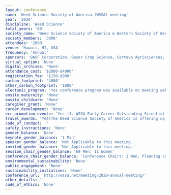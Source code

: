 ```yaml
---
layout: conference 
name: 'Weed Science Society of America (WSSA) meeting'
year: '2020'
discipline: 'Weed Science'
total_years: '60'
society_name: 'Weed Science Society of America & Western Society of Weed Science'
society_members: '3000'
attendees: '2000'
venue: 'Hawaii, HI, USA'
frequency: 'Annual'
sponsors: 'BASF Corporation, Bayer Crop Science, Corteva Agrisciences, FMC Corporation, Syngenta Crop Protection, Helena Chemical, Valent USA, Winfield United, NuFarm Americas Inc., UPL NA Inc, Growmark Inc., Gylling Data Management Inc., Marrone Bio Innovations Inc., AMVAC Chemical Corp, Greenleaf Technologies, TeeJet   Technologies, Nippon Soda Ltd, Oxiteno USA, Clariant Corporation, Lehigh Agri & Bio Services Inc., Minnesota Valley Testing Lab, R & D Sprayers, SePRO'
virtual_option: 'None'
digital_archives: 'None'
attendance_cost: '$2000-$4000'
registration_fee: '$150-$900'
carbon_footprint: '4000'
other_carbon_footprint: '1000'
electonic_program: 'Yes conference program was available on meeting website.'
onsite_maternity: 'None'
onsite_childcare: 'None'
caregiver_grant: 'None'
career_development: 'None'
ecr_promotion_events: 'Yes (1. WSSA Early Career Outstanding Scientist Award(This award is for young scientists who have demonstrated originality and creativity have made a notable contribution to weed science and have potential for continued excellence.)  2. WSSA Outstanding Graduate Student Award  3. John Jachetta Undergraduate Research Award)'
travel_awards: 'Yes(The Weed Science Society of America is offering up to (6) Annual Meeting Grants to qualifying graduate student members for their first attendance at the WSSA annual meeting. These grants will provide for annual meeting registration fees as well as up to four nights lodging while at the meeting. Students and/or their graduate advisor are responsible for all remaining costs incurred to attend the WSSA annual meeting, including travel and meals. These awards are provided by WSSA to graduate students to encourage their involvement in the society’s annual meeting early in their degree programs, and to broaden the attendance of graduate students from nontraditional weed science research programs. The awards are limited to students attending the WSSA annual meeting for the first time. Names of awardees will be announced at the WSSA awards ceremony.)'
code_of_conduct: ''
safety_instructions: 'None'
gender_balance: 'None'
keynote_gender_balance: '1 Man'
speaker_gender_balance: 'Not Applicable to this meeting.'
invited_gender_balance: 'Not Applicable to this meeting.'
session_chair_gender_balance: '69 Men: 11 Women'
conference_chair_gender_balance: 'Conference Chairs: 2 Men, Planning committee: 22 Men: 3 Women'
environmental_sustainability: 'None'
public_engagement: 'None'
sustainability_initiatives: 'None'
conference_url: 'http://wssa.net/meeting/2020-annual-meeting/'
other_details: ''
code_of_ethics: 'None'
---
```

